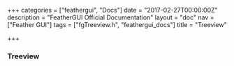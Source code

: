 +++
categories = ["feathergui", "Docs"]
date = "2017-02-27T00:00:00Z"
description = "FeatherGUI Official Documentation"
layout = "doc"
nav = ["Feather GUI"]
tags = ["fgTreeview.h", "feathergui_docs"]
title = "Treeview"

+++
### Treeview